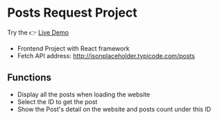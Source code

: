 # Posts Request Project

Try the 👉 [Live Demo](https://posts-requests.netlify.app/)

- Frontend Project with React framework
- Fetch API address: http://jsonplaceholder.typicode.com/posts

## Functions

- Display all the posts when loading the website
- Select the ID to get the post
- Show the Post's detail on the website and posts count under this ID
